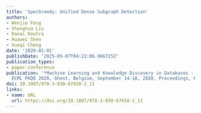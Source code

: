 ```yaml
---
title: 'SpecGreedy: Unified Dense Subgraph Detection'
authors:
- Wenjie Feng
- Shenghua Liu
- Danai Koutra
- Huawei Shen
- Xueqi Cheng
date: '2020-01-01'
publishDate: '2025-05-07T04:22:06.966725Z'
publication_types:
- paper-conference
publication: '*Machine Learning and Knowledge Discovery in Databases - European Conference,
  ECML PKDD 2020, Ghent, Belgium, September 14-18, 2020, Proceedings, Part I*'
doi: 10.1007/978-3-030-67658-2_11
links:
- name: URL
  url: https://doi.org/10.1007/978-3-030-67658-2_11
---
```


